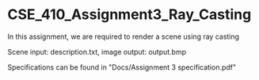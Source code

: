 # CSE_410_Assignment3_Ray_Casting
In this assignment, we are required to render a scene using ray casting

Scene input: description.txt, image output: output.bmp

Specifications can be found in "Docs/Assignment 3 specification.pdf"


